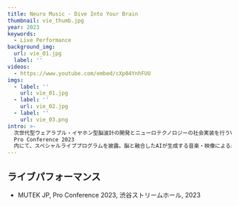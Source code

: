 ```yaml
---
title: Neuro Music - Dive Into Your Brain
thumbnail: vie_thumb.jpg
year: 2023
keywords:
  - Live Performance
background_img:
  url: vie_01.jpg
  label: ''
videos:
  - https://www.youtube.com/embed/cXp04YnhFUU
imgs:
  - label: ''
    url: vie_01.jpg
  - label: ''
    url: vie_02.jpg
  - label: ''
    url: vie_03.png
intro: >-
  次世代型ウェアラブル・イヤホン型脳波計の開発とニューロテクノロジーの社会実装を行うVIE株式会社プロデュースにより、12月10日（日）に渋谷ストリームホールで行われたMUTEK.JP
  Pro Conference 2023
  内にて、スペシャルライブプログラムを披露。脳と融合したAIが生成する音楽・映像による未来のアートを体験する、藤井進也＋脇田玲によるオーディオビジュアルライブを行いました。
---
```




## ライブパフォーマンス

- MUTEK JP, Pro Conference 2023, 渋谷ストリームホール, 2023
